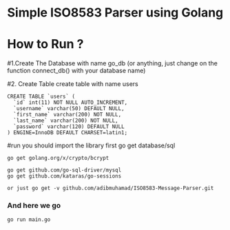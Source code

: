 # Simple ISO8583 Parser using Golang

# How to Run ?
#1.Create The Database with name go_db (or anything, just change on the function connect_db() with your database name)

#2. Create Table 
create table with name users

	CREATE TABLE `users` (
	  `id` int(11) NOT NULL AUTO_INCREMENT,
	  `username` varchar(50) DEFAULT NULL,
	  `first_name` varchar(200) NOT NULL,
	  `last_name` varchar(200) NOT NULL,
	  `password` varchar(120) DEFAULT NULL
	) ENGINE=InnoDB DEFAULT CHARSET=latin1;

#run
you should import the library first
	go get database/sql

	go get golang.org/x/crypto/bcrypt

	go get github.com/go-sql-driver/mysql
	go get github.com/kataras/go-sessions

	or just go get -v github.com/adibmuhamad/ISO8583-Message-Parser.git

### And here we go 
	go run main.go
